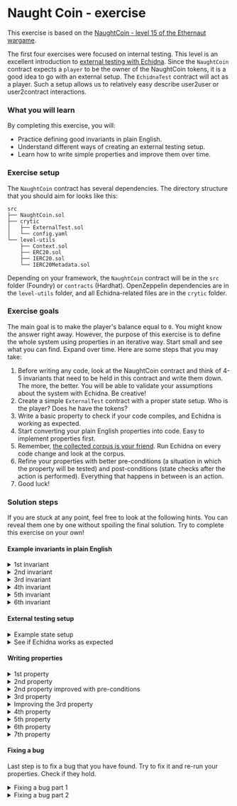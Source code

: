 # Naught Coin - exercise

This exercise is based on the [NaughtCoin - level 15 of the Ethernaut wargame](https://ethernaut.openzeppelin.com/level/15).

The first four exercises were focused on internal testing. This level is an excellent introduction to [external testing with Echidna](https://github.com/crytic/building-secure-contracts/blob/master/program-analysis/echidna/common-testing-approaches.md#external-testing).  Since the `NaughtCoin` contract expects a `player` to be the owner of the NaughtCoin tokens, it is a good idea to go with an external setup. The `EchidnaTest` contract will act as a player. Such a setup allows us to relatively easy describe user2user or user2contract interactions.

### What you will learn

By completing this exercise, you will:

- Practice defining good invariants in plain English.
- Understand different ways of creating an external testing setup.
- Learn how to write simple properties and improve them over time.

### Exercise setup

The `NaughtCoin` contract has several dependencies. The directory structure that you should aim for looks like this:

```
src
├── NaughtCoin.sol
├── crytic
│   ├── ExternalTest.sol
│   └── config.yaml
└── level-utils
    ├── Context.sol
    ├── ERC20.sol
    ├── IERC20.sol
    └── IERC20Metadata.sol
```

Depending on your framework, the `NaughtCoin` contract will be in the `src` folder (Foundry) or `contracts` (Hardhat). OpenZeppelin dependencies are in the `level-utils` folder, and all Echidna-related files are in the `crytic` folder.

### Exercise goals

The main goal is to make the player's balance equal to `0`.  You might know the answer right away. However, the purpose of this exercise is to define the whole system using properties in an iterative way. Start small and see what you can find. Expand over time. Here are some steps that you may take:

1. Before writing any code, look at the NaughtCoin contract and think of 4-5 invariants that need to be held in this contract and write them down. The more, the better. You will be able to validate your assumptions about the system with Echidna. Be creative!
2. Create a simple `ExternalTest` contract with a proper state setup. Who is the player? Does he have the tokens?
3. Write a basic property to check if your code compiles, and Echidna is working as expected.
4. Start converting your plain English properties into code. Easy to implement properties first.
5. Remember, [the collected corpus is your friend](https://github.com/crytic/building-secure-contracts/blob/master/program-analysis/echidna/collecting-a-corpus.md). Run Echidna on every code change and look at the corpus.
6. Refine your properties with better pre-conditions (a situation in which the property will be tested) and post-conditions (state checks after the action is performed). Everything that happens in between is an action.
7. Good luck!

### Solution steps

If you are stuck at any point, feel free to look at the following hints. You can reveal them one by one without spoiling the final solution. Try to complete this exercise on your own!

#### Example invariants in plain English

<details>
  <summary>1st invariant </summary>

   The token should be deployed `(address(token) != address(0))`.

</details>

<details>
  <summary>2nd invariant </summary>

   The player token balance should equal the initial supply if the current `block.timestamp < timelock`.

</details>

<details>
  <summary>3rd invariant </summary>

   The token transfer should fail if the current `block.timestamp < timelock`.

</details>

<details>
  <summary>4th invariant </summary>

   The `approve` function should never fail if the caller has a sufficient token balance.

</details>

<details>
  <summary>5th invariant </summary>

   The player should not be able to burn tokens before the `timelock`.

</details>

<details>
  <summary>6th invariant</summary>

   The token transfer via `transferFrom` should fail if the current `block.timestamp < timelock` and/or spender has enough allowance.

</details>

#### External testing setup

<details>
  <summary>Example state setup</summary>

   ```
   // SPDX-License-Identifier: MIT
  pragma solidity ^0.8.0;
  
  import {NaughtCoin} from "src/NaughtCoin.sol";
  
  contract ExternalTestSimple {
   address player;
      NaughtCoin public naughtCoin;
  
      constructor() {
       player = msg.sender;
          naughtCoin = new NaughtCoin(player);
      }
  }
   ```

</details>

<details>
  <summary>See if Echidna works as expected</summary>

   ```
   function always_true() public pure {
        assert(true);
    }
   ```

</details>

#### Writing properties

<details>
  <summary>1st property</summary>

   ```
   function token_is_deployed() public {
        assert(address(naughtCoin) != address(0));
    }
   ```

</details>

<details>
  <summary>2nd property</summary>

   ```
   function sender_balance_is_equal_to_initial_supply() public {
        assert(naughtCoin.balanceOf(player) == naughtCoin.INITIAL_SUPPLY());
    }
   ```

</details>

<details>
  <summary>2nd property improved with pre-conditions</summary>
  
  In plain English we have defined this invariant as The player token balance should equal the initial supply if the current `block.timestamp < timelock`. The second part of this sentence specifies exactly when this property should be tested.
  
   ```
   function sender_balance_is_equal_to_initial_supply() public {
        // pre-conditions
        uint256 currentTime = block.timestamp;
        if (currentTime < naughtCoin.timeLock()) {
         // post-conditions
            assert(naughtCoin.balanceOf(player) == naughtCoin.INITIAL_SUPPLY());
        }
    }
   ```

</details>

<details>
  <summary>3rd property</summary>

   The token transfer should fail if the current `block.timestamp < timelock`.

   For this property we need to create a second user. We will try to transfer tokens from `player` to `bob`.

   Add `bob` to your contract as `address bob;` and initialize his address in the constructor: `bob = address(0x123456)` to some random value.

   For this property we also need to add an additional pre-condition. We need to check player's and bob's balance before transferring tokens, to have something to compare to in the post-conditions.

   ```
   function transfer_should_fail_before_timelock_period(uint256 amount) public {
        // pre-conditions
        uint256 playerBalanceBefore = naughtCoin.balanceOf(player);
        uint256 bobBalanceBefore = naughtCoin.balanceOf(bob);
        uint256 currentTime = block.timestamp;
        if (currentTime < naughtCoin.timeLock()) {
            // actions
            naughtCoin.transfer(bob, amount);
        }
        // post-conditions
        assert(
            naughtCoin.balanceOf(player) == playerBalanceBefore &&
                naughtCoin.balanceOf(bob) == bobBalanceBefore
        );
    }
   ```

Run Echidna and check the corpus. Is this a good property?

</details>

<details>
  <summary>Improving the 3rd property</summary>

   If you look at the corpus:

   ```
 34 | r   |     function transfer_should_fail_before_timelock_period() public {
 35 |     |         // pre-conditions
 36 | r   |         uint256 playerBalanceBefore = naughtCoin.balanceOf(player);
 37 | r   |         uint256 bobBalanceBefore = naughtCoin.balanceOf(bob);
 38 | r   |         uint256 currentTime = block.timestamp;
 39 | r   |         if (currentTime < naughtCoin.timeLock()) {
 40 |     |             // actions
 41 | r   |             naughtCoin.transfer(bob, 100);
 42 |     |         }
 43 |     |         // post-conditions
 44 |     |         assert(
 45 |     |             naughtCoin.balanceOf(player) == playerBalanceBefore &&
 46 |     |                 naughtCoin.balanceOf(bob) == bobBalanceBefore
 47 |     |         );
 48 |     |     }
 49 |     | }
   ```

   You can see that the transfer reverted as expected. But... Our post-conditions weren't checked. If you have read the [ERC20 spec](https://github.com/ethereum/EIPs/blob/master/EIPS/eip-20.md), you will know that the `transfer` function returns a status `boolean`. In the case of success, we can emit a special `AssertionFailed` event that won't stop the execution of the function. This way, our post-conditions will be checked.

- If `transfer` failed, that's okay. Keep going.
- If `transfer` succeeded, we don't want that, emit the `AssertionFailed` and check post-conditions as usual.
 
 Add the `event AssertionFailed(uint256 amount);` at the top of your contract.
 
   ```
   function transfer_should_fail_before_timelock_period(uint256 amount)
        public
    {
        // pre-conditions
        uint256 playerBalanceBefore = naughtCoin.balanceOf(player);
        uint256 bobBalanceBefore = naughtCoin.balanceOf(bob);
        uint256 currentTime = block.timestamp;
        if (currentTime < naughtCoin.timeLock()) {
            // actions
            bool success1 = naughtCoin.transfer(bob, amount);
            if (success1) {
                emit AssertionFailed(amount);
            }
        }
        // post-conditions
        assert(
            naughtCoin.balanceOf(player) == playerBalanceBefore &&
                naughtCoin.balanceOf(bob) == bobBalanceBefore
        );
    }

   ```

Run Echidna and check the corpus. Now we have fully covered this property.

</details>

<details>
  <summary>4th property</summary>
  
  According to the ERC20 spec, the `approve` function should not fail if the caller has enough tokens to make the approval.
  
   ```
   function approve_should_not_fail_if_caller_has_enough_tokens(uint256 amount)
        public
    {
        // pre-conditions
        uint256 playerBalance = naughtCoin.balanceOf(player);
        if (playerBalance >= amount) {
            // actions
            bool success1 = naughtCoin.approve(bob, amount);
            // post-conditions
            assert(success1);
        }
    }
   ```

</details>

<details>
  <summary>5th property</summary>
  
  Player should not `burn` tokens before the `timeLock` period.
  What is token burning?
  
  You can burn tokens by sending them to the `0` address or by sending them to a non existent address. Sending to the `0` address is not possible because of the `0` address checks in the `ERC20` OZ standard. Sending them to any address shouldn't be possible as well because of the `timeLock`.
  
  This property would be invalidated if any of our previous property were invalidated (which seems to not be the case at the moment). Let's leave this property for now and move on.

</details>

<details>
  <summary>6th property</summary>
  
  The token transfer via `transferFrom` should fail if the current `block.timestamp < timelock` and/or spender has enough allowance.
  
  This property in its base form is the same as the one with `transfer` function.
  
   ```
   function transfer_from_should_fail_before_timelock_period(uint256 amount)
        public
    {
        // pre-conditions
        uint256 playerBalanceBefore = naughtCoin.balanceOf(player);
        uint256 bobBalanceBefore = naughtCoin.balanceOf(bob);
        uint256 currentTime = block.timestamp;
        if (currentTime < naughtCoin.timeLock()) {
            // actions
            bool success1 = naughtCoin.transferFrom(player, bob, amount);
            if (success1) {
                emit AssertionFailed(amount);
            }
            // post-conditions
            assert(
                naughtCoin.balanceOf(player) == playerBalanceBefore &&
                    naughtCoin.balanceOf(bob) == bobBalanceBefore
            );
        }
    }
   ```

Run Echidna and see what you get. Echidna emits the `AssertionFailed` event with the `amount` of `0`. It means that the `transferFrom` succeeded. If you look at the corpus, you will see that our post-conditions were invalidated. Echidna found a way to change player's balance.

The property `playerBalance == InitialSupply` still holds. You need to guide Echidna a little bit more for it to invalidate this property.

Try to get into the mindset of exploring the system you are auditing. Since, we have discovered something new about the system, a `transferFrom` function does not fail, as we initially expected, the next logical step would be to test this functionality and make sure that it works properly.

Try to write a property for the `transferFrom` function.

</details>

<details>
  <summary>7th property</summary>
  
 There are no free tokens created in the `transferFrom` function.

 This property will check basic token arithmetics. The `transferFrom` works, so let's test that the user balances are updated correctly and reflect token transfers.
  
   ```
   function no_free_tokens_in_transfer_from(uint256 amount) public {
        // pre-conditions
        uint256 playerBalanceBefore = naughtCoin.balanceOf(player);
        uint256 bobBalanceBefore = naughtCoin.balanceOf(bob);

        bool success1 = naughtCoin.transferFrom(player, bob, amount);
        require(success1, "transferFrom failed");

        // post-conditions
        assert(
            naughtCoin.balanceOf(player) == playerBalanceBefore - amount &&
                naughtCoin.balanceOf(bob) == bobBalanceBefore + amount
        );
    }
   ```

 If you run Echidna now, the `playerBalance == initialSupply` property fails.
 Echidna was able to find a call sequence to invalidate this property.

 ```
  assertion in sender_balance_is_equal_to_initial_supply(): FAILED! with ErrorRevert                                   
  │                                                                                                                      │
  │ Call sequence:                                                                                                       │
  │ 1.increaseAllowance(0xa329c0648769a73afac7f9381e08fb43dbea72,11579208923731619542357098500868790785326998466564056403│
  │   9457584007913129639935) from: 0x0000000000000000000000000000000000030000 Time delay: 531977 seconds Block delay:   │
  │   12066                                                                                                              │
  │ 2.no_free_tokens_in_transfer_from(9) from: 0x0000000000000000000000000000000000010000 Time delay: 490448 seconds     │
  │   Block delay: 3753                                                                                                  │
  │ 3.sender_balance_is_equal_to_initial_supply() from: 0x0000000000000000000000000000000000030000 Time delay: 1 seconds │
  │   Block delay: 42595                                                                                                 │
  │ Event sequence:                                                                                                      │
  │ Panic(1)
 ```

</details>

#### Fixing a bug

Last step is to fix a bug that you have found. Try to fix it and re-run your properties. Check if they hold.

<details>
  <summary>Fixing a bug part 1</summary>

```
function transferFrom(
        address _from,
        address _to,
        uint256 _amount
    ) public override lockTokens returns (bool) {
        super.transferFrom(_from, _to, _amount);
    }
```

If you run Echidna, you will see that the properties still fail. Why is that?

Add a `Player(address player)` event to your contract and emit it in your properties. Look at the call sequence.

</details>

<details>
  <summary>Fixing a bug part 2</summary>
  
The player's address is `0x0000...3000`. Echidna is making calls from multiple accounts. It was able to increase the allowance of an address `0x000...1000` and make a call to `transferFrom(player, 0x000...1000, amount)`. This is expected!

The `lockTokens` modifier does not prevent others from making transfers, only the player is constrained.

```
// Prevent the initial owner from transferring tokens until the timelock has passed
    modifier lockTokens() {
        if (msg.sender == player) {
            require(block.timestamp > timeLock);
            _;
        } else {
            _;
        }
    }
```

To test this you can change the modifier to be:

```
// Prevent the initial owner from transferring tokens until the timelock has passed
    modifier lockTokens() {
        if (msg.sender == player) {
            require(block.timestamp > timeLock);
            _;
        } else {
            require(block.timestamp > timeLock);
            _;
        }
    }
```

No property fails now.

</details>
